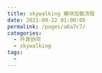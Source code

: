 ```yaml
---
title: skywalking 模块加载流程
date: 2021-09-22 01:00:05
permalink: /pages/a6a7c7/
categories:
  - 开源协同
  - skywalking
tags:
  - 
---
```

